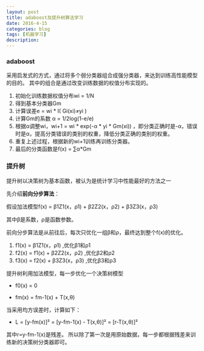 ```yaml
---
layout: post
title: adaboost及提升树算法学习
date: 2016-4-15
categories: blog
tags: [机器学习]
description: 
---
```

### adaboost
采用启发式的方式，通过将多个弱分类器组合成强分类器，来达到训练高性能模型的目的。
其中的组合是通过改变训练数据的权值分布实现的。

1. 初始化训练数据权值分布wi = 1/N
2. 得到基本分类器Gm
3. 计算误差e = wi * I( Gi(xi)≠yi )
4. 计算Gm的系数 α = 1/2log(1-e/e)
5. 根据α调整wi，wi+1 = wi * exp(-α * yi * Gm(xi)) 
   ，即分类正确时是-α，错误时是α，提高分类错误的类别的权重，降低分类正确的类别的权重。
6. 重复上述过程，根据新的wi+1训练再训练分类器。
7. 最后的分类函数是f(x) = ∑α*Gm

### 提升树
提升树以决策树为基本函数，被认为是统计学习中性能最好的方法之一

先介绍**前向分步算法**：

假设加法模型f(x) = β1Z1(x，ρ1) + β2Z2(x，ρ2) + β3Z3(x，ρ3)

其中β是系数，ρ是函数参数。

前向分步算法是从前往后，每次只优化一组β和ρ，最终达到整个f(x)的优化。

1. f1(x) = β1Z1(x，ρ1)  ,优化β1和ρ1
2. f2(x) = f1(x) + β2Z2(x，ρ2)  ,优化β2和ρ2
3. f3(x) = f2(x) + β3Z3(x，ρ3)  ,优化β3和ρ3

提升树利用加法模型，每一步优化一个决策树模型

 - f0(x) = 0

  - fm(x) = fm-1(x) + T(x,θ)
  
  当采用均方误差时，计算如下：
  
  - L = [y-fm(x)]² = [y-fm-1(x) - T(x,θ)]² = [r-T(x,θ)]²
  
  其中r=y-fm-1(x)是残差。
  所以除了第一次是用原始数据，每一步都根据残差来训练新的决策树分类器即可。
  
  
  
  
  
  







